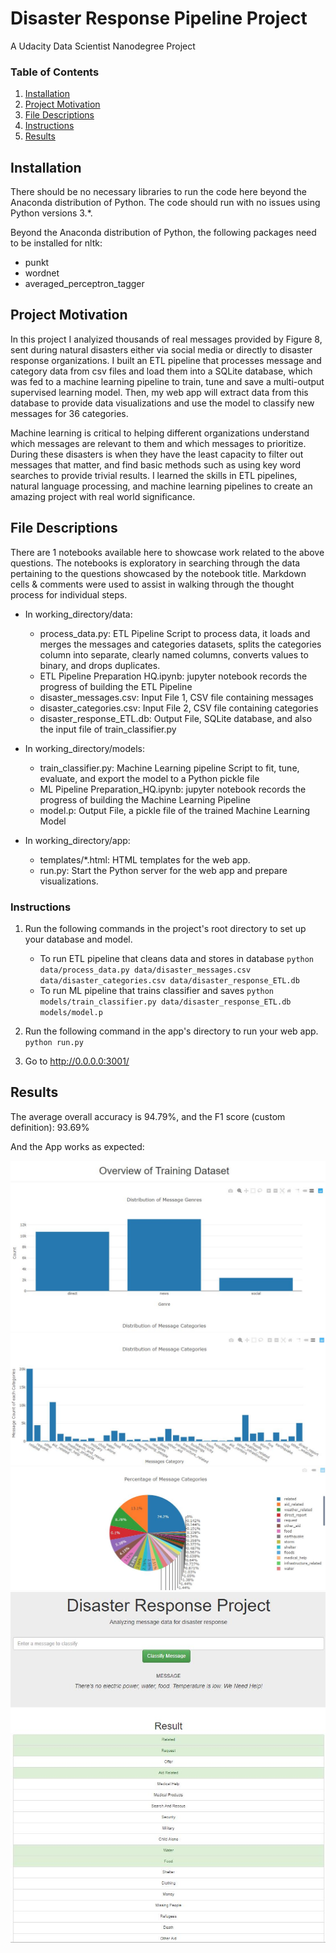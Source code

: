 # Disaster Response Pipeline Project
A Udacity Data Scientist Nanodegree Project


### Table of Contents

1. [Installation](#installation)
2. [Project Motivation](#motivation)
3. [File Descriptions](#files)
4. [Instructions](#instructions)
5. [Results](#results)


## Installation <a name="installation"></a>

There should be no necessary libraries to run the code here beyond the Anaconda distribution of Python.  The code should run with no issues using Python versions 3.*.

Beyond the Anaconda distribution of Python, the following packages need to be installed for nltk:
* punkt
* wordnet
* averaged_perceptron_tagger


## Project Motivation<a name="motivation"></a>

In this project I analyized thousands of real messages provided by Figure 8, sent during natural disasters either via social media or directly to disaster response organizations. I built an ETL pipeline that processes message and category data from csv files and load them into a SQLite database, which was fed to a machine learning pipeline to train, tune and save a multi-output supervised learning model. Then, my web app will extract data from this database to provide data visualizations and use the model to classify new messages for 36 categories.

Machine learning is critical to helping different organizations understand which messages are relevant to them and which messages to prioritize. During these disasters is when they have the least capacity to filter out messages that matter, and find basic methods such as using key word searches to provide trivial results. I learned the skills in ETL pipelines, natural language processing, and machine learning pipelines to create an amazing project with real world significance.


## File Descriptions <a name="files"></a>

There are 1 notebooks available here to showcase work related to the above questions. The notebooks is exploratory in searching through the data pertaining to the questions showcased by the notebook title. Markdown cells & comments were used to assist in walking through the thought process for individual steps.

- In working_directory/data:
    * process_data.py: ETL Pipeline Script to process data, it loads and merges the messages and categories datasets, splits the categories column into separate, clearly named columns, converts values to binary, and drops duplicates.
    * ETL Pipeline Preparation HQ.ipynb: jupyter notebook records the progress of building the ETL Pipeline
    * disaster_messages.csv: Input File 1, CSV file containing messages
    * disaster_categories.csv: Input File 2, CSV file containing categories
    * disaster_response_ETL.db: Output File, SQLite database, and also the input file of train_classifier.py
    
- In working_directory/models:
    * train_classifier.py: Machine Learning pipeline Script to fit, tune, evaluate, and export the model to a Python pickle file
    * ML Pipeline Preparation_HQ.ipynb: jupyter notebook records the progress of building the Machine Learning Pipeline
    * model.p: Output File, a pickle file of the trained Machine Learning Model

- In working_directory/app:
    * templates/*.html: HTML templates for the web app.
    * run.py: Start the Python server for the web app and prepare visualizations.


### Instructions<a name="instructions"></a>
1. Run the following commands in the project's root directory to set up your database and model.

    - To run ETL pipeline that cleans data and stores in database
        `python data/process_data.py data/disaster_messages.csv data/disaster_categories.csv data/disaster_response_ETL.db`
    - To run ML pipeline that trains classifier and saves
        `python models/train_classifier.py data/disaster_response_ETL.db models/model.p`

2. Run the following command in the app's directory to run your web app.
    `python run.py`

3. Go to http://0.0.0.0:3001/


## Results<a name="results"></a>

The average overall accuracy is 94.79%, and the F1 score (custom definition): 93.69%

And the App works as expected:

![alt text](https://github.com/HQ2013/Disaster-Response-Pipelines/blob/master/screenshots/Data%20Visualization%20Plot%201.JPG?raw=true)
![alt text](https://github.com/HQ2013/Disaster-Response-Pipelines/blob/master/screenshots/Data%20Visualization%20Plot%202.JPG?raw=true)
![alt text](https://github.com/HQ2013/Disaster-Response-Pipelines/blob/master/screenshots/Data%20Visualization%20Plot%203.JPG?raw=true)
![alt text](https://github.com/HQ2013/Disaster-Response-Pipelines/blob/master/screenshots/classify_message.JPG?raw=true)
